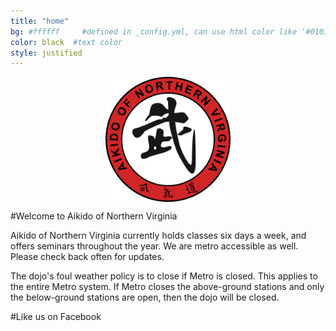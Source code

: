 ```yaml
---
title: "home"
bg: #ffffff     #defined in _config.yml, can use html color like '#010101'
color: black  #text color
style: justified
---
```

<img style="display:block; margin-left:auto; margin-right:auto" src="img/logo.png" width="200" height="200">

#Welcome to Aikido of Northern Virginia

Aikido of Northern Virginia currently holds classes six days a week, and offers seminars throughout the year. We are metro accessible as well. Please check back often for updates.

The dojo's foul weather policy is to close if Metro is closed. This applies to the entire Metro system. If Metro closes the above-ground stations and only the below-ground stations are open, then the dojo will be closed.

#Like us on Facebook

<div style="text-align:center">
<a href="https://www.facebook.com/AikidoNOVA"><i class="fa fa-thumbs-o-up fa-5x"></i></a><div>



